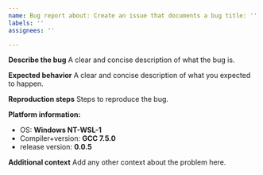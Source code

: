 ```yaml
---
name: Bug report about: Create an issue that documents a bug title: ''
labels: ''
assignees: ''

---
```


**Describe the bug**
A clear and concise description of what the bug is.

**Expected behavior**
A clear and concise description of what you expected to happen.

**Reproduction steps**
Steps to reproduce the bug.
<!-- Usually this means a small and self-contained piece of code that uses Catch and specifying compiler flags if relevant. -->


**Platform information:**
<!-- Fill in any extra information that might be important for your issue. -->

- OS: **Windows NT-WSL-1**
- Compiler+version: **GCC 7.5.0**
- release version: **0.0.5**

**Additional context**
Add any other context about the problem here.